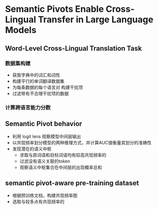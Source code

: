 # Semantic Pivots Enable Cross-Lingual Transfer in Large Language Models 	
## Word-Level Cross-Lingual Translation Task
### 数据集构建
- 获取字典中的词汇和词性
- 构建平行的单词翻译数据集
- 为每条数据的每个语言对 构建干扰项
- 过滤带有不合理干扰项的数据
### 计算跨语言能力分数
## Semantic Pivot behavior
- 利用 logit lens 观察模型中间层输出
- 以共现频率划分模型的两种推理方式，并计算AUC值衡量其划分的准确性
- 发现潜在的语义中枢
  - 求取与原词语和目标词语均有较高共现频率的
  - 过滤没有语义关联的token
  - 观察语义中枢集合在中间层的出现概率总和

## semantic pivot-aware pre-training dataset
- 根据预训练文档，构建共现频率图
- 选取与较多点有共现频率的
